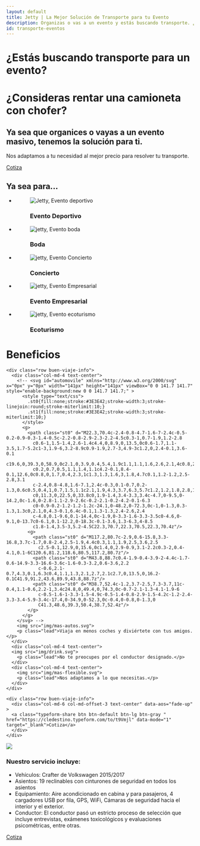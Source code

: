 ```yaml
---
layout: default
title: Jetty | La Mejor Solución de Transporte para tu Evento
description: Organizas o vas a un evento y estás buscando transporte. ¿Consideras rentar una camioneta con chofer? Nos adaptamos a tu necesidad al mejor precio.
id: transporte-eventos
---
```


<div class="header-eventos">
  <div class="container header-content-organizaciones">
    <div class="row">
      <div class="col-md-12 text-center">
        <h1>¿Estás buscando transporte para un evento?</h1>
        <h1>¿Consideras rentar una camioneta con chofer?</h1>
      </div>
      <div class="col-md-8 col-md-offset-2 text-center">
        <h2>Ya sea que organices o vayas a un evento masivo, tenemos la solución para ti.</h2>
        <p class="lead">Nos adaptamos a tu necesidad al mejor precio para resolver tu transporte.</p>
        <a class="typeform-share btn btn-default btn-green" href="https://cledestino.typeform.com/to/t9Vmjl" data-mode="1" target="_blank">Cotiza</a>
        <script>(function(){var qs,js,q,s,d=document,gi=d.getElementById,ce=d.createElement,gt=d.getElementsByTagName,id='typef_orm_share',b='https://s3-eu-west-1.amazonaws.com/share.typeform.com/';if(!gi.call(d,id)){js=ce.call(d,'script');js.id=id;js.src=b+'share.js';q=gt.call(d,'script')[0];q.parentNode.insertBefore(js,q)}id=id+'_';if(!gi.call(d,id)){qs=ce.call(d,'link');qs.rel='stylesheet';qs.id=id;qs.href=b+'share-button.css';s=gt.call(d,'head')[0];s.appendChild(qs,s)}})()</script>
      </div>
    </div>
  </div>
</div>

<div class="container-fluid eventos-content backgreen-down">
  <div class="container eventos">
    <div class="row">
      <div class="col-md-12 text-center">
        <h2>Ya sea para...</h2>
      </div>
    </div>
    <div class="row">
      <div class="col-md-12 eventos">
        <ul>
          <li>
            <figure>
              <img src="img/evento-deportivo.jpg" alt="Jetty, Evento deportivo">
              <figcaption>
                <h3>Evento Deportivo</h3>
              </figcaption>
            </figure>
          </li>
          <li>
            <figure>
              <img src="img/evento-boda.jpg" alt="jetty, Evento boda">
              <figcaption>
                <h3>Boda</h3>
              </figcaption>
            </figure>
          </li>
          <li>
            <figure>
              <img src="img/evento-concierto.jpg" alt="jetty, Evento Concierto">
              <figcaption>
                <h3>Concierto</h3>
              </figcaption>
            </figure>
          </li>
          <li>
            <figure>
              <img src="img/evento-empresarial.jpg" alt="jetty, Evento Empresarial">
              <figcaption>
                <h3>Evento Empresarial</h3>
              </figcaption>
            </figure>
          </li>
          <li>
            <figure>
              <img src="img/evento-ecoturismo.jpg" alt="jetty, Evento ecoturismo">
              <figcaption>
                <h3>Ecoturismo</h3>
              </figcaption>
            </figure>
          </li>
        </ul>
      </div>
    </div>
  </div>
</div>


<div class="container-fluid content-buen-viaje">
  <div class="container buen-viaje">
    <div class="row">
      <div class="col-md-12 text-center" data-aos="fade-up">
        <h1>Beneficios</h1>
      </div>
    </div>

    <div class="row buen-viaje-info">
      <div class="col-md-4 text-center">
        <!-- <svg id="automovile" xmlns="http://www.w3.org/2000/svg" x="0px" y="0px" width="141px" height="141px" viewBox="0 0 141.7 141.7" style="enable-background:new 0 0 141.7 141.7;" >
          <style type="text/css">
            .st0{fill:none;stroke:#3E3E42;stroke-width:3;stroke-linejoin:round;stroke-miterlimit:10;}
            .st1{fill:none;stroke:#3E3E42;stroke-width:3;stroke-miterlimit:10;}
          </style>
          <g>
            <path class="st0" d="M22.3,70.4c-2.4-0.8-4.7-1.6-7-2.4c-0.5-0.2-0.9-0.3-1.4-0.5c-2.2-0.8-2.9-2.3-2.2-4.5c0.3-1,0.7-1.9,1.2-2.8
              c0.6-1,1.5-1.4,2.6-1.4c4.4,0,8.9,0,13.5,0c0.6-1.7,1.1-3.5,1.7-5.2c1-3,1.9-6,3.2-8.9c0.9-1.9,2.7-3,4.9-3c1.2,0,2.4-0.1,3.6-0.1
              c19.6,0,39.3,0,58.9,0c2.1,0,3.9,0.4,5.4,1.9c1.1,1.1,1.6,2.6,2.1,4c0.8,2.3,1.5,4.7,2.3,7.1c0.3,1.1,0.6,2.1,1,3.2
              c0.2,0.7,0.5,1.1,1.4,1.1c4.2-0.1,8.4-0.1,12.6,0c0.8,0,1.7,0.4,2.3,1c1.3,1.3,1.6,3,1.8,4.7c0.1,1.2-1.2,2.5-2.8,3.1
              c-2.4,0.8-4.8,1.6-7.1,2.4c-0.3,0.1-0.7,0.2-1.3,0.6c0.5,0.4,1,0.7,1.5,1.1c2.1,1.9,4.3,3.7,6.3,5.7c1.2,1.2,1.8,2.8,1.8,4.6
              c0,11.3,0,22.5,0,33.8c0,1.9-1.4,3.4-3.3,3.4c-4.7,0-9.5,0-14.2,0c-1.6,0-2.8-1.1-2.9-2.6c-0.2-2.1-0.2-4.2-0.1-6.3
              c0-0.9-0.2-1.2-1.2-1.2c-24.1,0-48.2,0-72.3,0c-1,0-1.3,0.3-1.3,1.3c0,2.1,0,4.3-0.1,6.4c-0.1,1.3-1.3,2.4-2.6,2.4
              c-4.8,0.1-9.6,0.1-14.4,0c-1.9,0-3.3-1.6-3.3-3.5c0-4.6,0-9.1,0-13.7c0-6.1,0.1-12.2,0-18.3c-0.1-3.6,1.3-6.3,4-8.5
              c1.8-1.4,3.5-3,5.2-4.5C22.3,70.7,22.3,70.5,22.3,70.4z"/>
            <g>
              <path class="st0" d="M117.2,80.7c-2.9,0.6-15.8,3.3-16.8,3.7c-1.7,0.8-2.4,2.5-1.9,4.4c0.3,1.1,1.9,2.5,3.6,2.5
                c2.5-0.1,12.9,0,15.6,0c1.4,0,2.9-0.9,3.1-2.2c0.3-2,0.4-4.1,0.1-6C120.6,81.2,118.6,80.5,117.2,80.7z"/>
              <path class="st0" d="M43.8,88.7c0.4-1.9-0.4-3.9-2-4.4c-1.7-0.6-14.9-3.3-16.6-3.6c-1.6-0.3-3.2,0.6-3.6,2.2
                c-0.6,2.1-0.7,4.3,0.1,6.3c0.4,1.1,1.3,2.1,2.7,2.1c2.7,0,13.5,0,16.2-0.1C41.9,91.2,43.6,89.9,43.8,88.7z"/>
              <path class="st0" d="M38.7,52.4c-1.2,3.7-2.5,7.3-3.7,11c-0.4,1.1-0.6,2.2-1,3.4c24.8,0,49.4,0,74.3,0c-0.7-2.1-1.3-4.1-1.9-6
                c-0.5-1.6-1-3.3-1.5-4.9c-0.5-1.4-0.8-2.9-1.5-4.2c-1.2-2.4-3.3-3.4-5.9-3.4c-17.4,0-34.9,0-52.3,0c-0.4,0-0.8,0-1.3,0
                C41.3,48.6,39.3,50.4,38.7,52.4z"/>
            </g>
          </g>
        </svg> -->
        <img src="img/mas-autos.svg">
        <p class="lead">Viaja en menos coches y diviértete con tus amigos.</p>
      </div>
      <div class="col-md-4 text-center">
      <img src="img/drink.svg">
        <p class="lead">No te preocupes por el conductor designado.</p>
      </div>
      <div class="col-md-4 text-center">
        <img src="img/mas-flexible.svg">
        <p class="lead">Nos adaptamos a lo que necesitas.</p>
      </div>
    </div>

    <div class="row buen-viaje-info">
      <div class="col-md-6 col-md-offset-3 text-center" data-aos="fade-up" >
      <a class="typeform-share btn btn-default btn-lg btn-gray " href="https://cledestino.typeform.com/to/t9Vmjl" data-mode="1" target="_blank">Cotiza</a>
      </div>
    </div>

  </div>
</div>

<div class="clearfix"></div>

<div class="space-greenUp">
  <img src="img/back-green-up.png">
</div>

<div class="container eventos-servicios">
  <div class="row">
    <div class="col-md-8 col-md-offset-2">
      <h3 class="text-center">Nuestro servicio incluye:</h3>
      <ul class="lead">
        <li>Vehículos: Crafter de Volkswagen 2015/2017</li>
        <li>Asientos: 19 reclinables con cinturones de seguridad en todos los asientos</li>
        <li>Equipamiento: Aire acondicionado en cabina y para pasajeros, 4 cargadores USB por fila, GPS, WiFi, Cámaras de seguridad hacia el interior y el exterior.</li>
        <li>Conductor: El conductor pasó un estricto proceso de selección que incluye entrevistas, exámenes toxicológicos y evaluaciones psicométricas, entre otras.</li>
      </ul>
    </div>
    <div class="col-md-8 col-md-offset-2 text-center">
      <a class="typeform-share btn btn-default btn-green" href="https://cledestino.typeform.com/to/t9Vmjl" data-mode="1" target="_blank">Cotiza</a>
    </div>
  </div>
</div>